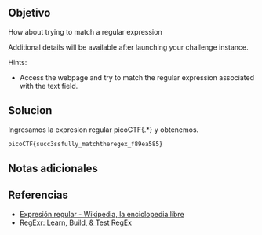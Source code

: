 ## Objetivo
How about trying to match a regular expression

Additional details will be available after launching your challenge instance.

Hints:
- Access the webpage and try to match the regular expression associated with the text field.
## Solucion

Ingresamos la expresion regular picoCTF{.*} y obtenemos.
``` html
picoCTF{succ3ssfully_matchtheregex_f89ea585}
```
## Notas adicionales
## Referencias
- [Expresión regular - Wikipedia, la enciclopedia libre](https://es.wikipedia.org/wiki/Expresi%C3%B3n_regular)
- [RegExr: Learn, Build, & Test RegEx](https://regexr.com/)
